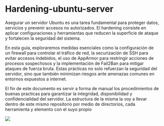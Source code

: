 # Hardening-ubuntu-server
Asegurar un servidor Ubuntu es una tarea fundamental para proteger datos, servicios y prevenir accesos no autorizados. El hardening consiste en aplicar configuraciones y herramientas que reducen la superficie de ataque y fortalecen la seguridad del sistema. 

En esta guía, exploraremos medidas esenciales como la configuración de un firewall para controlar el tráfico de red, la securización de SSH para evitar accesos indebidos, el uso de AppArmor para restringir acciones de procesos sospechosos y la implementación de Fail2Ban para mitigar ataques de fuerza bruta. Estas prácticas no solo refuerzan la seguridad del servidor, sino que también minimizan riesgos ante amenazas comunes en entornos expuestos a internet.

El fin de este documento es servir a forma de manual los procedimientos de buenas practicas para garantizar la integridad, disponibilidad y confidencialidad del servidor.
La estructura de la misma la voy a llevar dentro de este mismo repositorio por medio de directorios, cada herramienta y elemento con el suyo propio

![](https://user-images.githubusercontent.com/74038190/212750996-938b257b-266c-45a7-9af7-655341c0f58b.gif)

